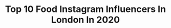 ---
title: Top 10 Food Instagram Influencers In London In 2020
description: >-
  Find top food Instagram influencers in London in 2020. Most popular hashtags: #foodlondon #foodstagram #burger #instafood.
platform: Instagram
profiles:
  - username: "lissele.xo"
    fullname: >-
      Liss | London Foodie ♥️🇹🇭🇬🇧
    location: "United Kingdom"
    followers: 16836
    engagement: 573
    commentsToLikes: 0.057439
    id: ck0ty4697ljuo0i19p75ydrh0
    verified: false
    hashtags: "#mozarella, #montcalmspa, #oldstreet, #thaifoodstagram"
  - username: "thinkingfood247"
    fullname: >-
      LONDON FOOD 24/7
    location: "United Kingdom"
    followers: 32909
    engagement: 121
    commentsToLikes: 0.147507
    id: ck9wd1szcdoji0j78cqim77ws
    verified: false
    hashtags: "#foodphotography, #heresmyfood, #likeforlike, #feedlondonshungry"
  - username: "flyingfluskey"
    fullname: >-
      Rosie Fluskey - Travel Blogger
    location: "United Kingdom"
    followers: 21997
    engagement: 363
    commentsToLikes: 0.017874
    id: ck14lcrwqu0ld0i19wk80cl8b
    verified: false
    hashtags: "#quiz, #baganmyanmar, #itsasmallworld, #beachhuts"
  - username: "afternoonteadiaries"
    fullname: >-
      Afternoon Tea Diaries London
    location: "United Kingdom"
    followers: 5489
    engagement: 958
    commentsToLikes: 0.133179
    id: ck0vwgl78tm7k0i19meko365u
    verified: false
    hashtags: "#christmastea, #christmasiscoming, #tealovers, #autumninlondon"
  - username: "shegina_goder"
    fullname: >-
      SHEGINA GODER
    location: "United Kingdom"
    followers: 15648
    engagement: 741
    commentsToLikes: 0.027669
    id: ck14k1e0an8hw0i197e6y6lzc
    verified: false
    hashtags: "#topshopstyles, #foodagran, #food, #londonfood"
  - username: "anniemacyofficial"
    fullname: >-
      BabyG🦋
    location: "United Kingdom"
    followers: 24846
    engagement: 344
    commentsToLikes: 0.018516
    id: ckaouqgxt1dee0i78u0zb7exq
    verified: false
    hashtags: "#foodporn, #asianmakeuplook, #turkishcuisine, #sushi"
  - username: "karunas.kronicles"
    fullname: >-
      Karuna | Food Blogger
    location: "United Kingdom"
    followers: 3022
    engagement: 2169
    commentsToLikes: 0.260843
    id: ckap0zw3isiy10i786n1oridg
    verified: false
    hashtags: "#naanbread, #lobsterlinguine, #letocaffe, #sundaybrunch"
  - username: "world.foodqueens"
    fullname: >-
      World Food Bloggers
    location: "United Kingdom"
    followers: 3504
    engagement: 1044
    commentsToLikes: 0.323433
    id: ck5ztjb780iti0i14d8nzwhzl
    verified: false
    hashtags: "#brie, #seafood, #farmgirl, #masalazone"
  - username: "deeatss"
    fullname: >-
      dee eats | london food reviews
    location: "United Kingdom"
    followers: 2602
    engagement: 829
    commentsToLikes: 0.270727
    id: ck0ttl2ft37hb0i19bhcd8nnm
    verified: false
    hashtags: "#burger, #westindiaquay, #londonpub, #staysafe"
  - username: "freshmikeeats"
    fullname: >-
      Food Content Creator
    location: "United Kingdom"
    followers: 24012
    engagement: 380
    commentsToLikes: 0.114151
    id: ck0tyw8m9obqw0i19ps2rv1bh
    verified: false
    hashtags: "#englishfood, #pasteldenata, #londonfoodporn, #bobatea"
---